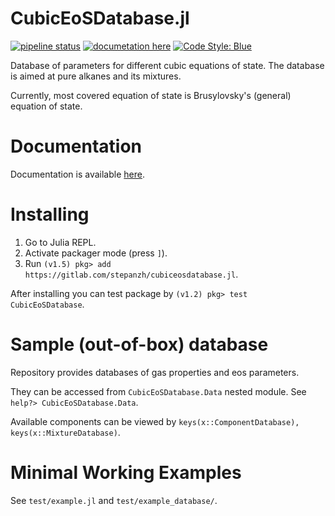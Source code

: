# CubicEoSDatabase.jl

[![pipeline status](https://gitlab.com/stepanzh/cubiceosdatabase.jl/badges/master/pipeline.svg)](https://gitlab.com/stepanzh/cubiceosdatabase.jl/-/commits/master)
[![documetation here](https://img.shields.io/badge/docs-here-informational.svg)](https://stepanzh.gitlab.io/cubiceosdatabase.jl/)
[![Code Style: Blue](https://img.shields.io/badge/code%20style-blue-4495d1.svg)](https://github.com/invenia/BlueStyle)

Database of parameters for different cubic equations of state. The database is aimed at pure alkanes and its mixtures.

Currently, most covered equation of state is Brusylovsky's (general) equation of state.

# Documentation

Documentation is available [here](https://stepanzh.gitlab.io/cubiceosdatabase.jl/).

# Installing

1. Go to Julia REPL.
2. Activate packager mode (press `]`).
3. Run `(v1.5) pkg> add https://gitlab.com/stepanzh/cubiceosdatabase.jl`.

After installing you can test package by `(v1.2) pkg> test CubicEoSDatabase`.

# Sample (out-of-box) database
Repository provides databases of gas properties and eos parameters.

They can be accessed from `CubicEoSDatabase.Data` nested module. See `help?> CubicEoSDatabase.Data`.

Available components can be viewed by `keys(x::ComponentDatabase), keys(x::MixtureDatabase)`.

# Minimal Working Examples

See `test/example.jl` and `test/example_database/`.
